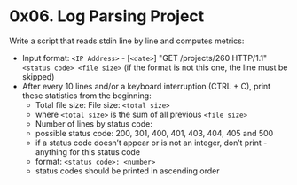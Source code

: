 # 0x06. Log Parsing Project
Write a script that reads stdin line by line and computes metrics:

- Input format: `<IP Address>` - [`<date>`] "GET /projects/260 HTTP/1.1" `<status code> <file size>` (if the format is not this one, the line must be skipped)
- After every 10 lines and/or a keyboard interruption (CTRL + C), print these statistics from the beginning:
    - Total file size: File size: `<total size>`
    - where `<total size>` is the sum of all previous `<file size>`
    - Number of lines by status code:
    - possible status code: 200, 301, 400, 401, 403, 404, 405 and 500
    - if a status code doesn’t appear or is not an integer, don’t print - anything for this status code
    - format: `<status code>: <number>`
    - status codes should be printed in ascending order
